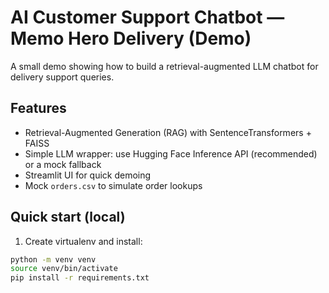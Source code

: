 # AI Customer Support Chatbot — Memo Hero Delivery (Demo)

A small demo showing how to build a retrieval-augmented LLM chatbot for delivery support queries.

## Features
- Retrieval-Augmented Generation (RAG) with SentenceTransformers + FAISS
- Simple LLM wrapper: use Hugging Face Inference API (recommended) or a mock fallback
- Streamlit UI for quick demoing
- Mock `orders.csv` to simulate order lookups

## Quick start (local)
1. Create virtualenv and install:
```bash
python -m venv venv
source venv/bin/activate
pip install -r requirements.txt
